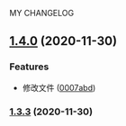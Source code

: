 MY CHANGELOG
## [1.4.0](https://github.com/ciciZhangchenchen/standard-version-test/compare/主流程1.3.3...主流程1.4.0) (2020-11-30)


### Features

* 修改文件 ([0007abd](https://github.com/ciciZhangchenchen/standard-version-test/commit/0007abdf433329af0967cccbeee638d285ebe245))

### [1.3.3](https://github.com/ciciZhangchenchen/standard-version-test/compare/主流程1.3.1...主流程1.3.3) (2020-11-30)
